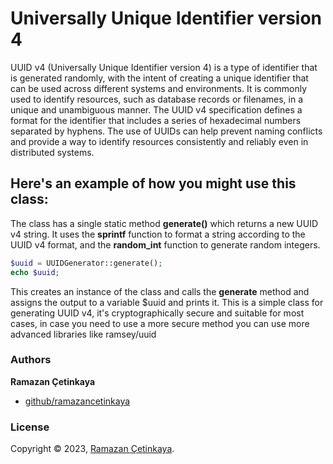 # Universally Unique Identifier version 4

UUID v4 (Universally Unique Identifier version 4) is a type of identifier that is generated randomly, with the intent of creating a unique identifier that can be used across different systems and environments. It is commonly used to identify resources, such as database records or filenames, in a unique and unambiguous manner. The UUID v4 specification defines a format for the identifier that includes a series of hexadecimal numbers separated by hyphens. The use of UUIDs can help prevent naming conflicts and provide a way to identify resources consistently and reliably even in distributed systems.

## Here's an example of how you might use this class:

The class has a single static method **generate()** which returns a new UUID v4 string. It uses the **sprintf** function to format a string according to the UUID v4 format, and the **random_int** function to generate random integers.

```php
$uuid = UUIDGenerator::generate();
echo $uuid;
```

This creates an instance of the class and calls the **generate** method and assigns the output to a variable $uuid and prints it.
This is a simple class for generating UUID v4, it's cryptographically secure and suitable for most cases, in case you need to use a more secure method you can use more advanced libraries like ramsey/uuid

### Authors

**Ramazan Çetinkaya**

- [github/ramazancetinkaya](https://github.com/ramazancetinkaya)

### License

Copyright © 2023, [Ramazan Çetinkaya](https://github.com/ramazancetinkaya).
